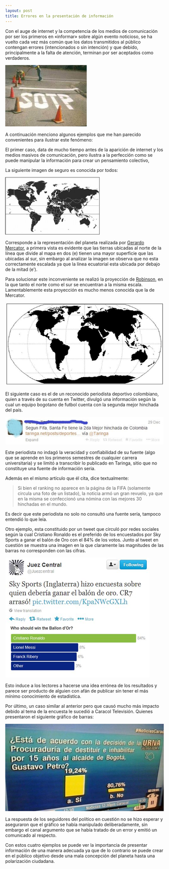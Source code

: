 ```yaml
---
layout: post
title: Errores en la presentación de información
---
```


Con el auge de internet y la competencia de los medios de comunicación por ser los primeros en «informar» sobre algún evento noticioso, se ha vuelto cada vez más común que los datos transmitidos al público contengan errores (intencionados o sin intención) y que debido, principalmente a la falta de atención, terminan por ser aceptados como verdaderos.

![Errores 1](https://raw.githubusercontent.com/daniels13ca/daniels13ca.github.io/master/images/errores1.jpg)

A continuación menciono algunos ejemplos que me han parecido convenientes para ilustrar este fenómeno:

El primer caso, data de mucho tiempo antes de la aparición de internet y los medios masivos de comunicación, pero ilustra a la perfección como se puede manipular la información para crear un pensamiento colectivo,

La siguiente imagen de seguro es conocida por todos:

![Errores 2](https://raw.githubusercontent.com/daniels13ca/daniels13ca.github.io/master/images/errores2.jpg)

Corresponde a la representación del planeta realizada por [Gerardo Mercator](https://es.wikipedia.org/wiki/Gerardo_Mercator), a primera vista es evidente que las tierras ubicadas al norte de la línea que divide al mapa en dos (e) tienen una mayor superficie que las ubicadas al sur, sin embargo al analizar la imagen se observa que no esta correctamente escalada ya que la línea ecuatorial esta ubicada por debajo de la mitad (e’).

Para solucionar este inconveniente se realizó la proyección de [Robinson](https://en.wikipedia.org/wiki/Arthur_H._Robinson), en la que tanto el norte como el sur se encuentran a la misma escala. Lamentablemente esta proyección es mucho menos conocida que la de Mercator.

![Errores 3](https://raw.githubusercontent.com/daniels13ca/daniels13ca.github.io/master/images/errores3.jpg)

El siguiente caso es el de un reconocido periodista deportivo colombiano, quien a través de su cuenta en Twitter, divulgó una información según la cual un equipo bogotano de futbol cuenta con la segunda mejor hinchada del país.

![Errores 4](https://raw.githubusercontent.com/daniels13ca/daniels13ca.github.io/master/images/errores4.jpg)

Este periodista no indagó la veracidad y confiabilidad de su fuente (algo que se aprende en los primeros semestres de cualquier carrera universitaria) y se limitó a transcribir lo publicado en Taringa, sitio que no constituye una fuente de información seria.

Además  en el mismo artículo que él cita, dice textualmente:

> Si bien el ranking no aparece en la página de la FIFA (solamente circula una foto de un listado), la noticia armó un gran revuelo, ya que en la misma se confeccionó una nómina con las mejores 30 hinchadas en el mundo.

Es decir que este periodista no solo no consultó una fuente sería, tampoco entendió lo que leía.

Otro ejemplo, esta constituido por un tweet que circuló por redes sociales según la cual Cristiano Ronaldo es el preferido de los encuestados  por Sky Sports a ganar el balón de Oro con el 84% de los votos. Junto al tweet en cuestión se muestra una imagen en la que claramente las magnitudes de las barras no corresponden con las cifras.

![Errores 5](https://raw.githubusercontent.com/daniels13ca/daniels13ca.github.io/master/images/errores5.jpg)

Esto induce a los lectores a hacerse una idea errónea de los resultados y parece ser producto de alguien con afán de publicar sin tener el más mínimo conocimiento de estadística.

Por último, un caso similar al anterior pero que causó mucho más impacto debido al tema de la encuesta le sucedió a Caracol Televisión. Quienes presentaron el siguiente gráfico de barras:

![Errores 6](https://raw.githubusercontent.com/daniels13ca/daniels13ca.github.io/master/images/errores6.jpg)

La respuesta de los seguidores del político en cuestión no se hizo esperar y aseguraron que el gráfico se había manipulado deliberadamente, sin embargo el canal argumento que se había tratado de un error y emitió un comunicado al respecto.

Con estos cuatro ejemplos se puede ver la importancia de presentar información de una manera adecuada ya que de lo contrario se puede crear en el público objetivo desde una mala concepción del planeta hasta una polarización ciudadana.